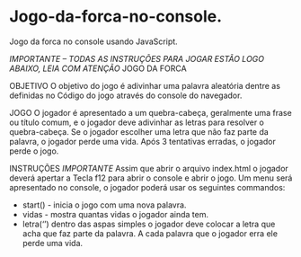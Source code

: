 # Jogo-da-forca-no-console.
Jogo da forca no console usando JavaScript.

*IMPORTANTE – TODAS AS INSTRUÇÕES PARA JOGAR ESTÃO LOGO
ABAIXO, LEIA COM ATENÇÃO*
JOGO DA FORCA

OBJETIVO
O objetivo do jogo é adivinhar uma palavra aleatória dentre as definidas no Código do jogo através
do console do navegador.

JOGO
O jogador é apresentado a um quebra-cabeça, geralmente uma frase ou título comum, e o jogador
deve adivinhar as letras para resolver o quebra-cabeça. Se o jogador escolher uma letra que não
faz parte da palavra, o jogador perde uma vida. Após 3 tentativas erradas, o jogador perde o jogo.

INSTRUÇÕES *IMPORTANTE*
Assim que abrir o arquivo index.html o jogador deverá apertar a Tecla f12 para abrir o console e
abrir o jogo.
Um menu será apresentado no console, o jogador poderá usar os seguintes commandos:
- start() - inicia o jogo com uma nova palavra.
- vidas - mostra quantas vidas o jogador ainda tem.
- letra(‘’) dentro das aspas simples o jogador deve colocar a letra que acha que faz parte da
palavra.
A cada palavra que o jogador erra ele perde uma vida.
